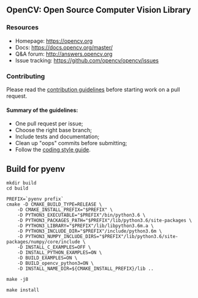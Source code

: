 ## OpenCV: Open Source Computer Vision Library

### Resources

* Homepage: <https://opencv.org>
* Docs: <https://docs.opencv.org/master/>
* Q&A forum: <http://answers.opencv.org>
* Issue tracking: <https://github.com/opencv/opencv/issues>

### Contributing

Please read the [contribution guidelines](https://github.com/opencv/opencv/wiki/How_to_contribute) before starting work on a pull request.

#### Summary of the guidelines:

* One pull request per issue;
* Choose the right base branch;
* Include tests and documentation;
* Clean up "oops" commits before submitting;
* Follow the [coding style guide](https://github.com/opencv/opencv/wiki/Coding_Style_Guide).


## Build for pyenv

```
mkdir build
cd build

PREFIX=`pyenv prefix`
cmake -D CMAKE_BUILD_TYPE=RELEASE \
    -D CMAKE_INSTALL_PREFIX="$PREFIX" \
    -D PYTHON3_EXECUTABLE="$PREFIX"/bin/python3.6 \
    -D PYTHON3_PACKAGES_PATH="$PREFIX"/lib/python3.6/site-packages \
    -D PYTHON3_LIBRARY="$PREFIX"/lib/libpython3.6m.a \
    -D PYTHON3_INCLUDE_DIR="$PREFIX"/include/python3.6m \
    -D PYTHON3_NUMPY_INCLUDE_DIRS="$PREFIX"/lib/python3.6/site-packages/numpy/core/include \
    -D INSTALL_C_EXAMPLES=OFF \
    -D INSTALL_PYTHON_EXAMPLES=ON \
    -D BUILD_EXAMPLES=ON \
    -D BUILD_opencv_python3=ON \
    -D INSTALL_NAME_DIR=${CMAKE_INSTALL_PREFIX}/lib ..

make -j8

make install
```